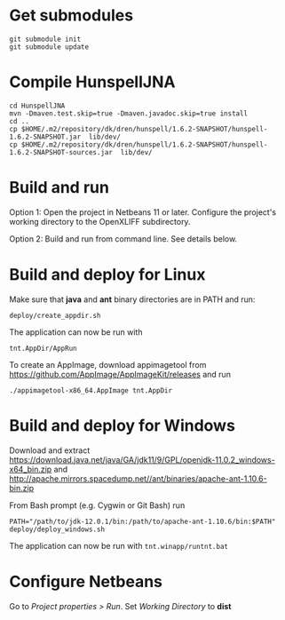 # Get submodules

	git submodule init
	git submodule update

# Compile HunspellJNA

	cd HunspellJNA
	mvn -Dmaven.test.skip=true -Dmaven.javadoc.skip=true install
	cd ..
	cp $HOME/.m2/repository/dk/dren/hunspell/1.6.2-SNAPSHOT/hunspell-1.6.2-SNAPSHOT.jar  lib/dev/
	cp $HOME/.m2/repository/dk/dren/hunspell/1.6.2-SNAPSHOT/hunspell-1.6.2-SNAPSHOT-sources.jar  lib/dev/

# Build and run

Option 1: Open the project in Netbeans 11 or later. Configure the project's working directory to the OpenXLIFF subdirectory.

Option 2: Build and run from command line. See details below.

# Build and deploy for Linux

Make sure that **java** and **ant** binary directories are in PATH and run:

	deploy/create_appdir.sh

The application can now be run with

	tnt.AppDir/AppRun

To create an AppImage, download appimagetool from https://github.com/AppImage/AppImageKit/releases and run

	./appimagetool-x86_64.AppImage tnt.AppDir


# Build and deploy for Windows

Download and extract
https://download.java.net/java/GA/jdk11/9/GPL/openjdk-11.0.2_windows-x64_bin.zip and
http://apache.mirrors.spacedump.net//ant/binaries/apache-ant-1.10.6-bin.zip

From Bash prompt (e.g. Cygwin or Git Bash) run

	PATH="/path/to/jdk-12.0.1/bin:/path/to/apache-ant-1.10.6/bin:$PATH"
	deploy/deploy_windows.sh

The application can now be run with ```tnt.winapp/runtnt.bat```

# Configure Netbeans

Go to *Project properties > Run*. Set *Working Directory* to **dist**

